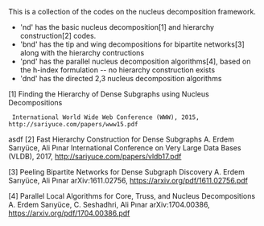 This is a collection of the codes on the nucleus decomposition framework.
- 'nd' has the basic nucleus decomposition[1] and hierarchy construction[2] codes.
- 'bnd' has the tip and wing decompositions for bipartite networks[3] along with the hierarchy contructions
- 'pnd' has the parallel nucleus decomposition algorithms[4], based on the h-index formulation -- no hierarchy construction exists
- 'dnd' has the directed 2,3 nucleus decomposition algorithms



[1] Finding the Hierarchy of Dense Subgraphs using Nucleus Decompositions

     International World Wide Web Conference (WWW), 2015, http://sariyuce.com/papers/www15.pdf
asdf
[2] Fast Hierarchy Construction for Dense Subgraphs
    A. Erdem Sarıyüce, Ali Pınar
    International Conference on Very Large Data Bases (VLDB), 2017, http://sariyuce.com/papers/vldb17.pdf
    
[3] Peeling Bipartite Networks for Dense Subgraph Discovery
    A. Erdem Sarıyüce, Ali Pınar
    arXiv:1611.02756, https://arxiv.org/pdf/1611.02756.pdf
    
[4] Parallel Local Algorithms for Core, Truss, and Nucleus Decompositions
    A. Erdem Sarıyüce, C. Seshadhri, Ali Pınar
    arXiv:1704.00386, https://arxiv.org/pdf/1704.00386.pdf
    
    
